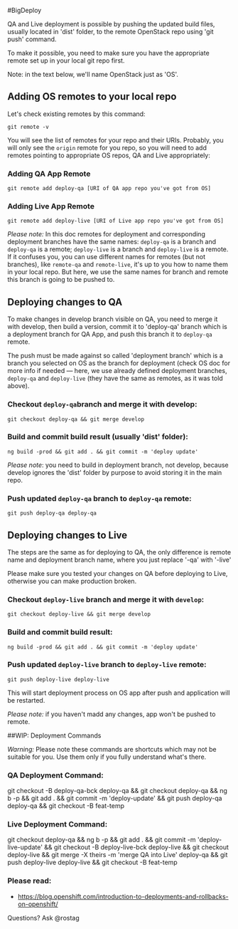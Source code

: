 
#BigDeploy

QA and Live deployment is possible by pushing the updated build files, usually located in 'dist' folder, to the remote OpenStack repo using 'git push' command.

To make it possible, you need to make sure you have the appropriate remote set up in your local git repo first.

Note: in the text below, we'll name OpenStack just as 'OS'.

## Adding OS remotes to your local repo

Let's check existing remotes by this command:

`git remote -v`

You will see the list of remotes for your repo and their URIs. Probably, you will only see the `origin` remote for you repo, so you will need to add remotes pointing to appropriate OS repos, QA and Live appropriately:

### Adding QA App Remote

`git remote add deploy-qa [URI of QA app repo you've got from OS]`

### Adding Live App Remote

`git remote add deploy-live [URI of Live app repo you've got from OS]`

*Please note:* In this doc remotes for deployment and corresponding deployment branches have the same names: `deploy-qa` is a branch and  `deploy-qa` is a remote; `deploy-live` is a branch and `deploy-live` is a remote. If it confuses you, you can use different names for remotes (but not branches), like `remote-qa` and `remote-live`, it's up to you how to name them in your local repo. But here, we use the same names for branch and remote this branch is going to be pushed to.

## Deploying changes to QA

To make changes in develop branch visible on QA, you need to merge it with develop, then build a version, commit it to 'deploy-qa' branch which is a deployment branch for QA App, and push this branch it to `deploy-qa` remote.

The push must be made against so called 'deployment branch' which is a branch you selected on OS as the branch for deployment (check OS doc for more info if needed — here, we use already defined deployment branches, `deploy-qa` and `deploy-live` (they have the same as remotes, as it was told above).

### Checkout `deploy-qa`branch and merge it with develop:

`git checkout deploy-qa && git merge develop`

### Build and commit build result (usually 'dist' folder):

`ng build -prod && git add . && git commit -m 'deploy update'`

*Please note*: you need to build in deployment branch, not develop, because develop ignores the 'dist' folder by purpose to avoid storing it in the main repo.

### Push updated `deploy-qa` branch to `deploy-qa` remote:

`git push deploy-qa deploy-qa`

## Deploying changes to Live

The steps are the same as for deploying to QA, the only difference is remote name and deployment branch name, where you just replace '-qa' with '-live'

Please make sure you tested your changes on QA before deploying to Live, otherwise you can make production broken.

### Checkout `deploy-live` branch and merge it with `develop`:

`git checkout deploy-live && git merge develop`

### Build and commit build result:

`ng build -prod && git add . && git commit -m 'deploy update'`

### Push updated `deploy-live` branch to `deploy-live` remote:

`git push deploy-live deploy-live`

This will start deployment process on OS app after push and application will be restarted.

*Please note:* if you haven't madd any changes, app won't be pushed to remote.





##WIP: Deployment Commands

*Warning:* Please note these commands are shortcuts which may not be suitable for you. Use them only if you fully understand what's there.

### QA Deployment Command:
git checkout -B deploy-qa-bck deploy-qa && git checkout deploy-qa && ng b -p && git add . && git commit -m 'deploy-update' && git push deploy-qa deploy-qa && git checkout -B feat-temp

### Live Deployment Command:

git checkout deploy-qa && ng b -p && git add . && git commit -m 'deploy-live-update' && git checkout -B deploy-live-bck deploy-live && git checkout deploy-live && git merge -X theirs -m 'merge QA into Live' deploy-qa && git push deploy-live deploy-live && git checkout -B feat-temp

### Please read:

* https://blog.openshift.com/introduction-to-deployments-and-rollbacks-on-openshift/

Questions? Ask @rostag
